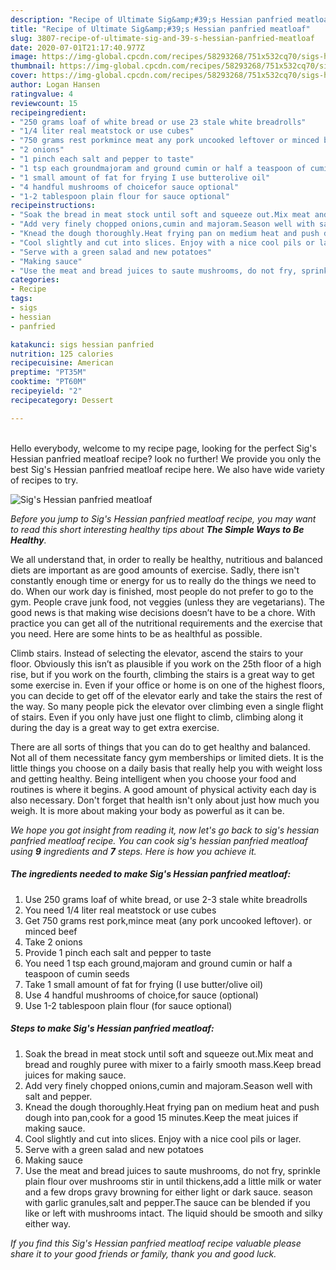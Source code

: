 ```yaml
---
description: "Recipe of Ultimate Sig&amp;#39;s Hessian panfried meatloaf"
title: "Recipe of Ultimate Sig&amp;#39;s Hessian panfried meatloaf"
slug: 3807-recipe-of-ultimate-sig-and-39-s-hessian-panfried-meatloaf
date: 2020-07-01T21:17:40.977Z
image: https://img-global.cpcdn.com/recipes/58293268/751x532cq70/sigs-hessian-panfried-meatloaf-recipe-main-photo.jpg
thumbnail: https://img-global.cpcdn.com/recipes/58293268/751x532cq70/sigs-hessian-panfried-meatloaf-recipe-main-photo.jpg
cover: https://img-global.cpcdn.com/recipes/58293268/751x532cq70/sigs-hessian-panfried-meatloaf-recipe-main-photo.jpg
author: Logan Hansen
ratingvalue: 4
reviewcount: 15
recipeingredient:
- "250 grams loaf of white bread or use 23 stale white breadrolls"
- "1/4 liter real meatstock or use cubes"
- "750 grams rest porkmince meat any pork uncooked leftover or minced beef"
- "2 onions"
- "1 pinch each salt and pepper to taste"
- "1 tsp each groundmajoram and ground cumin or half a teaspoon of cumin seeds"
- "1 small amount of fat for frying I use butterolive oil"
- "4 handful mushrooms of choicefor sauce optional"
- "1-2 tablespoon plain flour for sauce optional"
recipeinstructions:
- "Soak the bread in meat stock until soft and squeeze out.Mix meat and bread and roughly puree with mixer to a fairly smooth mass.Keep bread juices for making sauce."
- "Add very finely chopped onions,cumin and majoram.Season well with salt and pepper."
- "Knead the dough thoroughly.Heat frying pan on medium heat and push dough into pan,cook for a good 15 minutes.Keep the meat juices if making sauce."
- "Cool slightly and cut into slices. Enjoy with a nice cool pils or lager."
- "Serve with a green salad and new potatoes"
- "Making sauce"
- "Use the meat and bread juices to saute mushrooms, do not fry, sprinkle plain flour over mushrooms stir in until thickens,add a little milk or water and a few drops gravy browning for either light or dark sauce. season with garlic granules,salt and pepper.The sauce can be blended if you like or left with mushrooms intact. The liquid should be smooth and silky either way."
categories:
- Recipe
tags:
- sigs
- hessian
- panfried

katakunci: sigs hessian panfried 
nutrition: 125 calories
recipecuisine: American
preptime: "PT35M"
cooktime: "PT60M"
recipeyield: "2"
recipecategory: Dessert

---
```

<br>
Hello everybody, welcome to my recipe page, looking for the perfect Sig&#39;s Hessian panfried meatloaf recipe? look no further! We provide you only the best Sig&#39;s Hessian panfried meatloaf recipe here. We also have wide variety of recipes to try.
<br>


![Sig&#39;s Hessian panfried meatloaf](https://img-global.cpcdn.com/recipes/58293268/751x532cq70/sigs-hessian-panfried-meatloaf-recipe-main-photo.jpg)

<i>Before you jump to Sig&#39;s Hessian panfried meatloaf recipe, you may want to read this short interesting healthy tips about <strong>The Simple Ways to Be Healthy</strong>.</i>

We all understand that, in order to really be healthy, nutritious and balanced diets are important as are good amounts of exercise. Sadly, there isn't constantly enough time or energy for us to really do the things we need to do. When our work day is finished, most people do not prefer to go to the gym. People crave junk food, not veggies (unless they are vegetarians). The good news is that making wise decisions doesn’t have to be a chore. With practice you can get all of the nutritional requirements and the exercise that you need. Here are some hints to be as healthful as possible.

Climb stairs. Instead of selecting the elevator, ascend the stairs to your floor. Obviously this isn’t as plausible if you work on the 25th floor of a high rise, but if you work on the fourth, climbing the stairs is a great way to get some exercise in. Even if your office or home is on one of the highest floors, you can decide to get off of the elevator early and take the stairs the rest of the way. So many people pick the elevator over climbing even a single flight of stairs. Even if you only have just one flight to climb, climbing along it during the day is a great way to get extra exercise. 

There are all sorts of things that you can do to get healthy and balanced. Not all of them necessitate fancy gym memberships or limited diets. It is the little things you choose on a daily basis that really help you with weight loss and getting healthy. Being intelligent when you choose your food and routines is where it begins. A good amount of physical activity each day is also necessary. Don't forget that health isn't only about just how much you weigh. It is more about making your body as powerful as it can be. 


<i>We hope you got insight from reading it, now let's go back to sig&#39;s hessian panfried meatloaf recipe. You can cook sig&#39;s hessian panfried meatloaf using <strong>9</strong> ingredients and <strong>7</strong> steps. Here is how you achieve it.
</i>

##### The ingredients needed to make Sig&#39;s Hessian panfried meatloaf:

1. Use 250 grams loaf of white bread, or use 2-3 stale white breadrolls
1. You need 1/4 liter real meatstock or use cubes
1. Get 750 grams rest pork,mince meat (any pork uncooked leftover). or minced beef
1. Take 2 onions
1. Provide 1 pinch each salt and pepper to taste
1. You need 1 tsp each ground,majoram and ground cumin or half a teaspoon of cumin seeds
1. Take 1 small amount of fat for frying (I use butter/olive oil)
1. Use 4 handful mushrooms of choice,for sauce (optional)
1. Use 1-2 tablespoon plain flour (for sauce optional)


##### Steps to make Sig&#39;s Hessian panfried meatloaf:

1. Soak the bread in meat stock until soft and squeeze out.Mix meat and bread and roughly puree with mixer to a fairly smooth mass.Keep bread juices for making sauce.
1. Add very finely chopped onions,cumin and majoram.Season well with salt and pepper.
1. Knead the dough thoroughly.Heat frying pan on medium heat and push dough into pan,cook for a good 15 minutes.Keep the meat juices if making sauce.
1. Cool slightly and cut into slices. Enjoy with a nice cool pils or lager.
1. Serve with a green salad and new potatoes
1. Making sauce
1. Use the meat and bread juices to saute mushrooms, do not fry, sprinkle plain flour over mushrooms stir in until thickens,add a little milk or water and a few drops gravy browning for either light or dark sauce. season with garlic granules,salt and pepper.The sauce can be blended if you like or left with mushrooms intact. The liquid should be smooth and silky either way.


<i>If you find this Sig&#39;s Hessian panfried meatloaf recipe valuable please share it to your good friends or family, thank you and good luck.</i>
